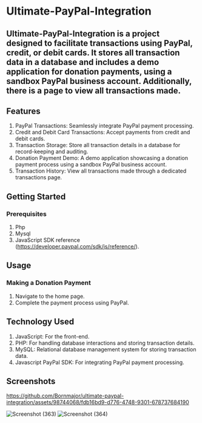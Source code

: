 # Ultimate-PayPal-Integration

## Ultimate-PayPal-Integration is a project designed to facilitate transactions using PayPal, credit, or debit cards. It stores all transaction data in a database and includes a demo application for donation payments, using a sandbox PayPal business account. Additionally, there is a page to view all transactions made.

## Features
1. PayPal Transactions: Seamlessly integrate PayPal payment processing.
2. Credit and Debit Card Transactions: Accept payments from credit and debit cards.
3. Transaction Storage: Store all transaction details in a database for record-keeping and auditing.
4. Donation Payment Demo: A demo application showcasing a donation payment process using a sandbox PayPal business account.
5. Transaction History: View all transactions made through a dedicated transactions page.

## Getting Started
### Prerequisites
1. Php
2. Mysql
3. JavaScript SDK reference (https://developer.paypal.com/sdk/js/reference/).

## Usage
### Making a Donation Payment
1. Navigate to the home page.
2. Complete the payment process using PayPal.

## Technology Used
1. JavaScript: For the front-end.
2. PHP: For handling database interactions and storing transaction details.
3. MySQL: Relational database management system for storing transaction data.
4. Javascript PayPal SDK: For integrating PayPal payment processing.

## Screenshots

https://github.com/Bornmajor/ultimate-paypal-integration/assets/98744068/fdb16bd9-d776-4748-9301-678737684190

![Screenshot (363)](https://github.com/Bornmajor/ultimate-paypal-integration/assets/98744068/d4ff0890-c24d-4cae-bb1b-4198b5de53dc)
![Screenshot (364)](https://github.com/Bornmajor/ultimate-paypal-integration/assets/98744068/61bf7175-8f0c-40b1-a222-dd1e2a05c615)

